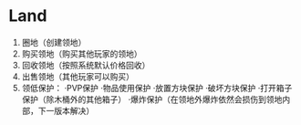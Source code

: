 # Land
1. 圈地（创建领地）
2. 购买领地（购买其他玩家的领地）
3. 回收领地（按照系统默认价格回收）
4. 出售领地（其他玩家可以购买）
5. 领低保护：
·PVP保护
·物品使用保护
·放置方块保护
·破坏方块保护
·打开箱子保护（除木桶外的其他箱子）
·爆炸保护（在领地外爆炸依然会损伤到领地内部，下一版本解决）
